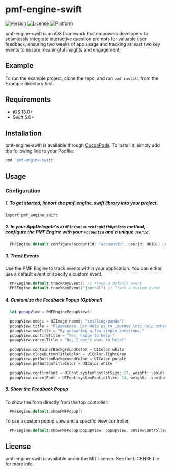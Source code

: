 # pmf-engine-swift

[![Version](https://img.shields.io/cocoapods/v/pmf-engine-swift.svg?style=flat)](https://cocoapods.org/pods/pmf-engine-swift)
[![License](https://img.shields.io/cocoapods/l/pmf-engine-swift.svg?style=flat)](https://cocoapods.org/pods/pmf-engine-swift)
[![Platform](https://img.shields.io/cocoapods/p/pmf-engine-swift.svg?style=flat)](https://cocoapods.org/pods/pmf-engine-swift)

pmf-engine-swift is an iOS framework that empowers developers to seamlessly integrate interactive question prompts for valuable user feedback, ensuring two weeks of app usage and tracking at least two key events to ensure meaningful insights and engagement.

## Example

To run the example project, clone the repo, and run `pod install` from the Example directory first.

## Requirements

- iOS 13.0+
- Swift 5.0+

## Installation

pmf-engine-swift is available through [CocoaPods](https://cocoapods.org). To install
it, simply add the following line to your Podfile:

```ruby
pod 'pmf-engine-swift'
```

## Usage

### Configuration

##### 1. To get started, import the pmf_engine_swift library into your project.
    import pmf_engine_swift

##### 2. In your AppDelegate's `didFinishLaunchingWithOptions` method, configure the PMF Engine with your `accountId` and a unique `userId`.

```Swift
  PMFEngine.default.configure(accountId: "accountID", userId: UUID().uuidString)
``` 

##### 3. Track Events

Use the PMF Engine to track events within your application. You can either use a default event or specify a custom event.

```Swift
  PMFEngine.default.trackKeyEvent() // Track a default event
  PMFEngine.default.trackKeyEvent("journal") // Track a custom event
``` 

##### 4. Customize the Feedback Popup (Optional)

```Swift
  let popupView = PMFEnginePopupView()

  popupView.emoji = UIImage(named: "smilling-panda")
  popupView.title = "Pleeeeease! 🙏\n Help us to improve \nto help others!"
  popupView.subTitle = "By answering a few simple questions."
  popupView.confirmTitle = "Yes, happy to help!"
  popupView.cancelTitle = "No, I don’t want to help!"

  popupView.containerBackgroundColor = UIColor.white
  popupView.closeButtonTitleColor = UIColor.lightGray
  popupView.pmfButtonBackgroundColor = UIColor.purple
  popupView.pmfButtonTitleColor = UIColor.white

  popupView.confirmFont = UIFont.systemFont(ofSize: 17, weight: .bold)
  popupView.cancelFont = UIFont.systemFont(ofSize: 14, weight: .semibold)
``` 

##### 5. Show the Feedback Popup

To show the form directly from the top controller:

```Swift
  PMFEngine.default.showPMFPopup()
```

To use a custom popup view and a specific view controller:

```Swift
  PMFEngine.default.showPMFPopup(popupView: popupView, onViewController: viewController)
```

## License

pmf-engine-swift is available under the MIT license. See the LICENSE file for more info.
